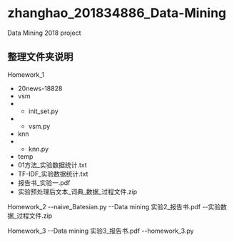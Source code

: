 # zhanghao_201834886_Data-Mining
Data Mining 2018 project

## 整理文件夹说明
Homework_1
- 20news-18828
- vsm
- - init_set.py
- - vsm.py
- knn
- - knn.py
- temp
- 01方法_实验数据统计.txt
- TF-IDF_实验数据统计.txt
- 报告书_实验一.pdf
- 实验预处理后文本_词典_数据_过程文件.zip

Homework_2
--naive_Batesian.py
--Data mining 实验2_报告书.pdf
--实验数据_过程文件.zip

Homework_3
--Data mining 实验3_报告书.pdf
--homework_3.py

